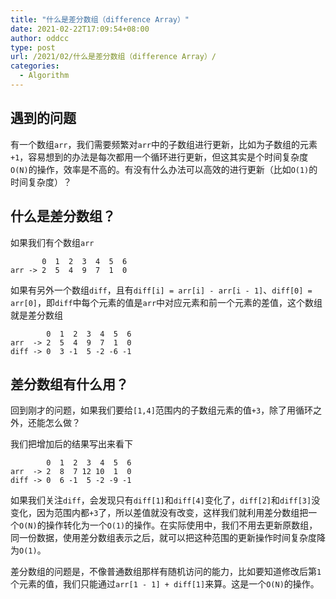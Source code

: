 ```yaml
---
title: "什么是差分数组（difference Array）"
date: 2021-02-22T17:09:54+08:00
author: oddcc
type: post
url: /2021/02/什么是差分数组（difference Array）/
categories:
  - Algorithm
---
```


## 遇到的问题

有一个数组`arr`，我们需要频繁对`arr`中的子数组进行更新，比如为子数组的元素`+1`，容易想到的办法是每次都用一个循环进行更新，但这其实是个时间复杂度`O(N)`的操作，效率是不高的。有没有什么办法可以高效的进行更新（比如`O(1)`的时间复杂度）？

## 什么是差分数组？

如果我们有个数组`arr`

```
       0  1  2  3  4  5  6
arr -> 2  5  4  9  7  1  0
```

如果有另外一个数组`diff`，且有`diff[i] = arr[i] - arr[i - 1]`、`diff[0] = arr[0]`，即`diff`中每个元素的值是`arr`中对应元素和前一个元素的差值，这个数组就是差分数组

```
        0  1  2  3  4  5  6
arr  -> 2  5  4  9  7  1  0
diff -> 0  3 -1  5 -2 -6 -1
```

## 差分数组有什么用？

回到刚才的问题，如果我们要给`[1,4]`范围内的子数组元素的值`+3`，除了用循环之外，还能怎么做？

我们把增加后的结果写出来看下

```
        0  1  2  3  4  5  6
arr  -> 2  8  7 12 10  1  0
diff -> 0  6 -1  5 -2 -9 -1
```

如果我们关注`diff`，会发现只有`diff[1]`和`diff[4]`变化了，`diff[2]`和`diff[3]`没变化，因为范围内都`+3`了，所以差值就没有改变，这样我们就利用差分数组把一个`O(N)`的操作转化为一个`O(1)`的操作。在实际使用中，我们不用去更新原数组，同一份数据，使用差分数组表示之后，就可以把这种范围的更新操作时间复杂度降为`O(1)`。

差分数组的问题是，不像普通数组那样有随机访问的能力，比如要知道修改后第`1`个元素的值，我们只能通过`arr[1 - 1] + diff[1]`来算。这是一个`O(N)`的操作。





